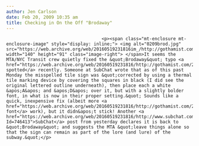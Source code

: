 ```yaml
---
author: Jen Carlson
date: Feb 20, 2009 10:35 am
title: Checking in On the Off "Brodaway"
---
```


	
										<p><span class="mt-enclosure mt-enclosure-image" style="display: inline;"> <img alt="0209brod.jpg" src="https://web.archive.org/web/20160519231816im_/http://gothamist.com/attachments/arts_jen/0209brod.jpg" width="140" height="91" class="image-right"> </span>It seems the MTA/NYC Transit crew quietly fixed the &quot;Brodaway&quot; typo <a href="https://web.archive.org/web/20160519231816/http://gothamist.com/2009/02/09/subway_typo.php">we spotted</a> recently. Someone at SubChat wrote that as of this past Monday the misspelled tile sign was &quot;corrected by using a thermal tile marking device by covering the squares in black (I did see the original lettered outline underneath), then place each a white &apos;A&apos; and &apos;D&apos; over it, but with a slightly bolder font, in what is now in their proper setting.&quot; Sounds like a quick, inexpensive fix (albeit more <a href="https://web.archive.org/web/20160519231816/http://gothamist.com/2009/02/10/do_not_lean_font_questions.php">inconsistent font</a> work), but it didn&apos;t stick! Another <a href="https://web.archive.org/web/20160519231816/http://www.subchat.com/read.asp?Id=746413">SubChat</a> post from yesterday declares it is back to &quot;Brodaway&quot; and suggests the MTA &quot;leave things alone so that the sign can remain as part of the lore (and lure) of the subway.&quot;</p>					
										
									
				